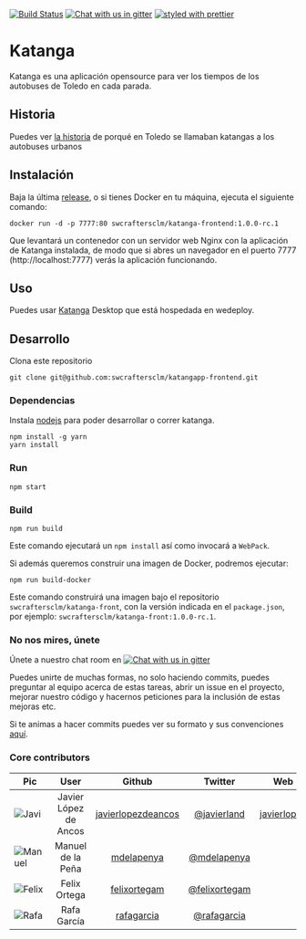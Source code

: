 [![Build Status](https://travis-ci.org/craftsmanship-toledo/katangapp-frontend.svg?branch=dev)](https://travis-ci.org/craftsmanship-toledo/katangapp-frontend)  [![Chat with us in gitter](https://badges.gitter.im/craftsmanshipToledo/katanga/craftsmanshipToledo.svg)](https://gitter.im/craftsmanshipToledo/katanga) [![styled with prettier](https://img.shields.io/badge/styled_with-prettier-ff69b4.svg)](https://github.com/prettier/prettier)

# Katanga

Katanga es una aplicación opensource  para ver los tiempos de los autobuses de Toledo en cada parada.

## Historia

Puedes ver [la historia](http://www.latribunadetoledo.es/noticia.cfm/Local/20100523/katangas/circulan/facebook/C12146B3-B5AA-5333-3B488A78CFC4076A) de porqué en Toledo se llamaban katangas a los autobuses urbanos

## Instalación

Baja la última [release](https://github.com/swcraftersclm/katangapp-frontend/releases), o si tienes Docker en tu máquina, ejecuta el siguiente comando:

```shell
docker run -d -p 7777:80 swcraftersclm/katanga-frontend:1.0.0-rc.1
```

Que levantará un contenedor con un servidor web Nginx con la aplicación de Katanga instalada, de modo que si abres un navegador en el puerto 7777 (http://localhost:7777) verás la aplicación funcionando.

## Uso

Puedes usar [Katanga](http://katanga.wedeploy.io/) Desktop que está hospedada en wedeploy.

## Desarrollo

Clona este repositorio

```shell
git clone git@github.com:swcraftersclm/katangapp-frontend.git
```

### Dependencias

Instala [nodejs](https://nodejs.org/es/) para poder desarrollar o correr katanga.

```shell
npm install -g yarn
yarn install
```

### Run

````shell
npm start
````

### Build

```shell
npm run build
```

Este comando ejecutará un `npm install` así como invocará a `WebPack`.

Si además queremos construir una imagen de Docker, podremos ejecutar:

```shell
npm run build-docker
```

Este comando construirá una imagen bajo el repositorio `swcraftersclm/katanga-front`, con la versión indicada en el 
`package.json`, por ejemplo: `swcraftersclm/katanga-front:1.0.0-rc.1`.

### No nos mires, únete

Únete a nuestro chat room en [![Chat with us in gitter](https://badges.gitter.im/craftsmanshipToledo/katanga/craftsmanshipToledo.svg)](https://gitter.im/craftsmanshipToledo/katanga)

Puedes unirte de muchas formas, no solo haciendo commits, puedes preguntar al equipo acerca de estas tareas, abrir 
un issue en el proyecto, mejorar nuestro código y hacernos peticiones para la inclusión de estas mejoras etc.

Si te animas a hacer commits puedes ver su formato y sus convenciones 
[aquí](CONTRIBUTING.md#3-formato-de-los-commits).

### Core contributors

| Pic                                      |         User          |                  Github                  |                 Twitter                  |                   Web                    |
| ---------------------------------------- | :-------------------: | :--------------------------------------: | :--------------------------------------: | :--------------------------------------: |
| ![Javi](https://avatars3.githubusercontent.com/u/1202463?v=3&s=100) | Javier López de Ancos | [javierlopezdeancos](https://github.com/javierlopezdeancos) | [@javierland](https://twitter.com/javierland) | [javierlopez](http://public.javierlopezdeancos.wedeploy.io/) |
| ![Manuel](https://avatars2.githubusercontent.com/u/951580?v=3&s=100) |   Manuel de la Peña   | [mdelapenya](https://github.com/mdelapenya) | [@mdelapenya](https://twitter.com/mdelapenya) |                                          |
| ![Felix](https://avatars0.githubusercontent.com/u/4701534?v=3&s=100) |     Felix Ortega      | [felixortegam](https://github.com/felixortegam) | [@felixortegam](https://twitter.com/felixortegam) |                                          |
| ![Rafa](https://avatars1.githubusercontent.com/u/91924?v=3&s=100) |     Rafa García      | [rafagarcia](https://github.com/rafagarcia) | [@rafagarcia](https://twitter.com/rafagarcia) |                                          |



